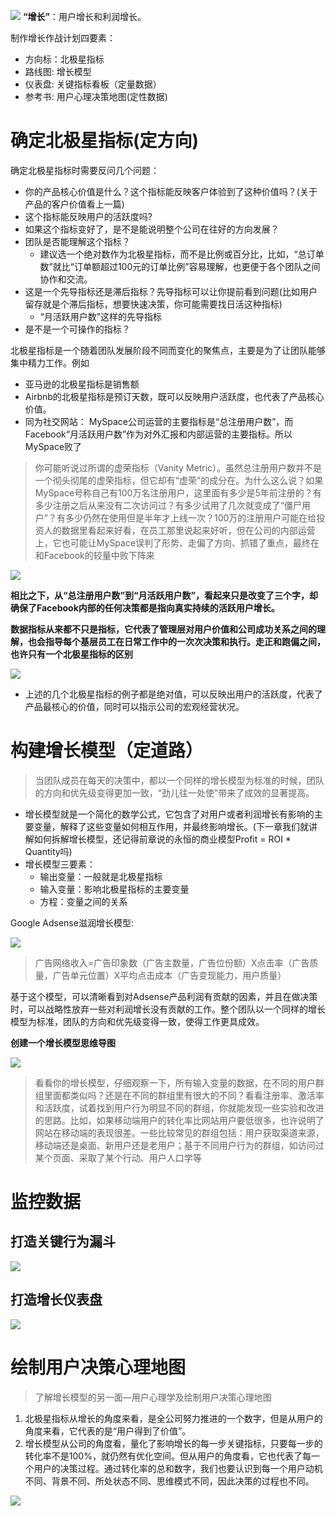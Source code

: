 <!--
 * @Author: your name
 * @Date: 2021-04-22 14:19:38
 * @LastEditTime: 2021-04-28 16:00:07
 * @LastEditors: Please set LastEditors
 * @Description: In User Settings Edit
 * @FilePath: /growth-hacker/docs/互联网运营: 构建增长模型.md
-->
![](../assets/img/book4.png)
<b>“增长”</b>：用户增长和利润增长。


制作增长作战计划四要素：

- 方向标：北极星指标 
- 路线图: 增长模型
- 仪表盘: 关键指标看板（定量数据）
- 参考书: 用户心理决策地图(定性数据)
# 确定北极星指标(定方向)
确定北极星指标时需要反问几个问题：
- 你的产品核心价值是什么？这个指标能反映客户体验到了这种价值吗？(关于产品的客户价值看上一篇)
- 这个指标能反映用户的活跃度吗?
- 如果这个指标变好了，是不是能说明整个公司在往好的方向发展？
- 团队是否能理解这个指标？
  - 建议选一个绝对数作为北极星指标，而不是比例或百分比，比如，“总订单数”就比“订单额超过100元的订单比例”容易理解，也更便于各个团队之间协作和交流。
- 这是一个先导指标还是滞后指标？先导指标可以让你提前看到问题(比如用户留存就是个滞后指标，想要快速决策，你可能需要找日活这种指标)
  - “月活跃用户数”这样的先导指标
- 是不是一个可操作的指标？


北极星指标是一个随着团队发展阶段不同而变化的聚焦点，主要是为了让团队能够集中精力工作。例如
- 亚马逊的北极星指标是销售额
- Airbnb的北极星指标是预订天数，既可以反映用户活跃度，也代表了产品核心价值。
- 同为社交网站： MySpace公司运营的主要指标是“总注册用户数”，而Facebook“月活跃用户数”作为对外汇报和内部运营的主要指标。所以MySpace败了

> 你可能听说过所谓的虚荣指标（Vanity Metric）。虽然总注册用户数并不是一个彻头彻尾的虚荣指标，但它却有“虚荣”的成分在。为什么这么说？如果MySpace号称自己有100万名注册用户，这里面有多少是5年前注册的？有多少注册之后从来没有二次访问过？有多少试用了几次就变成了“僵尸用户”？有多少仍然在使用但是半年才上线一次？100万的注册用户可能在给投资人的数据里看起来好看，在员工那里说起来好听，但在公司的内部运营上，它也可能让MySpace误判了形势、走偏了方向、抓错了重点，最终在和Facebook的较量中败下阵来

![](./assets/../../assets/img/FacebookvsMyspace.png)

<b>相比之下，从“总注册用户数”到“月活跃用户数”，看起来只是改变了三个字，却确保了Facebook内部的任何决策都是指向真实持续的活跃用户增长。</b>

<b>数据指标从来都不只是指标，它代表了管理层对用户价值和公司成功关系之间的理解，也会指导每个基层员工在日常工作中的一次次决策和执行。走正和跑偏之间，也许只有一个北极星指标的区别</b>

![](../img/../assets/img/beijix.jpeg)

- 上述的几个北极星指标的例子都是绝对值，可以反映出用户的活跃度，代表了产品最核心的价值，同时可以指示公司的宏观经营状况。

# 构建增长模型（定道路）

> 当团队成员在每天的决策中，都以一个同样的增长模型为标准的时候，团队的方向和优先级变得更加一致，“劲儿往一处使”带来了成效的显著提高。
- 增长模型就是一个简化的数学公式，它包含了对用户或者利润增长有影响的主要变量，解释了这些变量如何相互作用，并最终影响增长。(下一章我们就讲解如何拆解增长模型，还记得前章说的永恒的商业模型Profit = ROI * Quantity吗)
- 增长模型三要素：
  - 输出变量：一般就是北极星指标
  - 输入变量：影响北极星指标的主要变量
  - 方程：变量之间的关系



Google Adsense滋润增长模型:

![](./../assets/img/谷歌广告产品利润增长模型.png)

> 广告网络收入=广告印象数（广告主数量，广告位份额）X点击率（广告质量，广告单元位置）X平均点击成本（广告变现能力，用户质量）


基于这个模型，可以清晰看到对Adsense产品利润有贡献的因素，并且在做决策时，可以战略性放弃一些对利润增长没有贡献的工作。整个团队以一个同样的增长模型为标准，团队的方向和优先级变得一致，使得工作更具成效。

<b>创建一个增长模型思维导图</b>

![](../assets/img/create_a_model.png)

> 看看你的增长模型，仔细观察一下，所有输入变量的数据，在不同的用户群组里面都类似吗？还是在不同的群组里有很大的不同？看看注册率、激活率和活跃度，试着找到用户行为明显不同的群组，你就能发现一些实验和改进的思路。比如，如果移动端用户的转化率比网站用户要低很多，也许说明了网站在移动端的表现很差。一些比较常见的群组包括：用户获取渠道来源，移动端还是桌面、新用户还是老用户；基于不同用户行为的群组，如访问过某个页面、采取了某个行动、用户人口学等
> 

# 监控数据
## 打造关键行为漏斗

![](../assets/img/create_user_behavior_funnel.png)

## 打造增长仪表盘

![](../assets/img/create_dash_board.png)

# 绘制用户决策心理地图
> 了解增长模型的另一面—用户心理学及绘制用户决策心理地图

1. 北极星指标从增长的角度来看，是全公司努力推进的一个数字，但是从用户的角度来看，它代表的是“用户得到了价值”。
2. 增长模型从公司的角度看，量化了影响增长的每一步关键指标，只要每一步的转化率不是100%，就仍然有优化空间。但从用户的角度看，它也代表了每一个用户的决策过程。通过转化率的总和数字，我们也要认识到每一个用户动机不同、背景不同、所处状态不同、思维模式不同，因此决策的过程也不同。

![](../assets/img/user_psychology.png)
